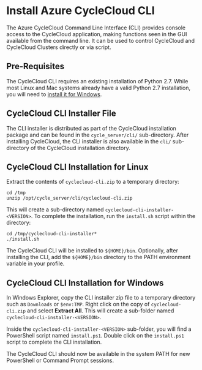 # Install Azure CycleCloud CLI

The Azure CycleCloud Command Line Interface (CLI) provides console access to the CycleCloud application, making functions seen in the GUI available from the command line. It can be used to control CycleCloud and CycleCloud Clusters directly or via script.

## Pre-Requisites

The CycleCloud CLI requires an existing installation of Python 2.7. While most Linux and Mac systems already have a valid Python 2.7 installation, you will need to [install it for Windows](https://docs.python-guide.org/en/latest/starting/install/win/).

## CycleCloud CLI Installer File

The CLI installer is distributed as part of the CycleCloud installation package and can be found in the `cycle_server/cli/` sub-directory. After installing CycleCloud, the CLI installer is also available in the `cli/` sub-directory of the CycleCloud installation directory.

## CycleCloud CLI Installation for Linux

Extract the contents of `cyclecloud-cli.zip` to a temporary directory:

    cd /tmp
    unzip /opt/cycle_server/cli/cyclecloud-cli.zip

This will create a sub-directory named `cyclecloud-cli-installer-<VERSION>`. To complete the installation, run the `install.sh` script within the directory:

    cd /tmp/cyclecloud-cli-installer*
    ./install.sh

The CycleCloud CLI will be installed to `${HOME}/bin`. Optionally, after installing the CLI, add the `${HOME}/bin` directory to the PATH environment variable in your profile.

## CycleCloud CLI Installation for Windows

In Windows Explorer, copy the CLI installer zip file to a temporary directory such as `Downloads` or `$env:TMP`.   Right click on the copy of `cyclecloud-cli.zip` and select **Extract All**. This will create a sub-folder named `cyclecloud-cli-installer-<VERSION>`.

Inside the `cyclecloud-cli-installer-<VERSION>` sub-folder, you will find a PowerShell script named `install.ps1`.   Double click on the `install.ps1` script to complete the CLI installation.

The CycleCloud CLI should now be available in the system PATH for new PowerShell or Command Prompt sessions.
